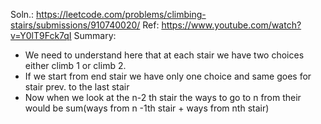 Soln.: https://leetcode.com/problems/climbing-stairs/submissions/910740020/
Ref: https://www.youtube.com/watch?v=Y0lT9Fck7qI
Summary:
- We need to understand here that at each stair we have two choices either climb 1 or climb 2.
- If we start from end stair we have only one choice and same goes for stair prev. to the last stair
- Now when we look at the n-2 th stair the ways to go to n from their would be sum(ways from n -1th stair + ways from nth stair)
